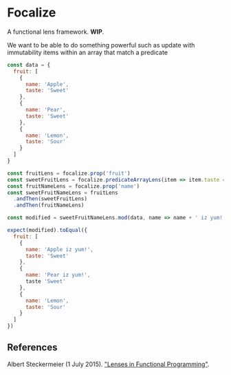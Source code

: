 # Focalize

A functional lens framework. **WIP**.

We want to be able to do something powerful such as update with
immutability items within an array that match a predicate

```js
const data = {
  fruit: [
    {
      name: 'Apple',
      taste: 'Sweet'
    },
    {
      name: 'Pear',
      taste: 'Sweet'
    },
    {
      name: 'Lemon',
      taste: 'Sour'
    }
  ]
}

const fruitLens = focalize.prop('fruit')
const sweetFruitLens = focalize.predicateArrayLens(item => item.taste === 'Sweet')
const fruitNameLens = focalize.prop('name')
const sweetFruitNameLens = fruitLens
  .andThen(sweetFruitLens)
  .andThen(fruitNameLens)

const modified = sweetFruitNameLens.mod(data, name => name + ' iz yum!')

expect(modified).toEqual({
  fruit: [
    {
      name: 'Apple iz yum!',
      taste: 'Sweet'
    },
    {
      name: 'Pear iz yum!',
      taste 'Sweet'
    },
    {
      name: 'Lemon',
      taste: 'Sour'
    }
  ]
})
```

## References

Albert Steckermeier (1 July 2015). ["Lenses in Functional Programming"][1].

[1]: https://www21.in.tum.de/teaching/fp/SS15/papers/17.pdf
